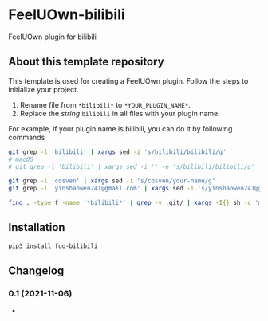# FeelUOwn-bilibili

FeelUOwn plugin for bilibili

## About this template repository 

This template is used for creating a FeelUOwn plugin. Follow the steps to initialize
your project.

1. Rename file from `*bilibili*` to `*YOUR_PLUGIN_NAME*`.
1. Replace the *string* `bilibili` in all files with your plugin name.

For example, if your plugin name is bilibili, you can do it by following commands

```sh
git grep -l 'bilibili' | xargs sed -i 's/bilibili/bilibili/g'
# macOS
# git grep -l 'bilibili' | xargs sed -i '' -e 's/bilibili/bilibili/g'

git grep -l 'cosven' | xargs sed -i 's/cosven/your-name/g'
git grep -l 'yinshaowen241@gmail.com' | xargs sed -i 's/yinshaowen241@gmail.com/your-email/g'

find . -type f -name '*bilibili*' | grep -v .git/ | xargs -I{} sh -c 'mv {} $(echo {} | sed -e "s/bilibili/bilibili/g")'
```

## Installation

```sh
pip3 install fuo-bilibili
```

## Changelog

### 0.1 (2021-11-06)
-

